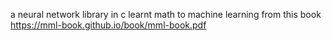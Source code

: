 a neural network library in c 
learnt math to machine learning from this book
https://mml-book.github.io/book/mml-book.pdf
